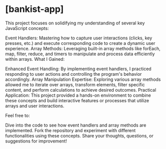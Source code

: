 # [bankist-app]

This project focuses on solidifying my understanding of several key JavaScript concepts:

Event Handlers: Mastering how to capture user interactions (clicks, key presses, etc.) and execute corresponding code to create a dynamic user experience.
Array Methods: Leveraging built-in array methods like forEach, map, filter, reduce, and timers to manipulate and process data efficiently within arrays.
What I Gained:

Enhanced Event Handling: By implementing event handlers, I practiced responding to user actions and controlling the program's behavior accordingly.
Array Manipulation Expertise: Exploring various array methods allowed me to iterate over arrays, transform elements, filter specific content, and perform calculations to achieve desired outcomes.
Practical Application: This project provided a hands-on environment to combine these concepts and build interactive features or processes that utilize arrays and user interactions.

Feel free to:

Dive into the code to see how event handlers and array methods are implemented.
Fork the repository and experiment with different functionalities using these concepts.
Share your thoughts, questions, or suggestions for improvement!
